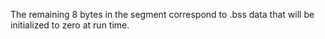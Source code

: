 The remaining 8 bytes in the segment correspond to .bss data that will be initialized to zero at run time.
